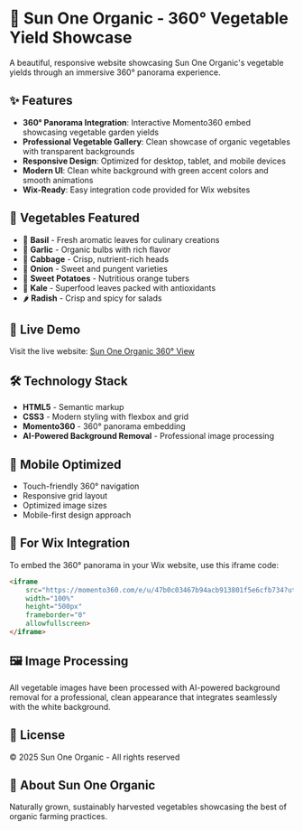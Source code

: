# 🌱 Sun One Organic - 360° Vegetable Yield Showcase

A beautiful, responsive website showcasing Sun One Organic's vegetable yields through an immersive 360° panorama experience.

## ✨ Features

- **360° Panorama Integration**: Interactive Momento360 embed showcasing vegetable garden yields
- **Professional Vegetable Gallery**: Clean showcase of organic vegetables with transparent backgrounds
- **Responsive Design**: Optimized for desktop, tablet, and mobile devices
- **Modern UI**: Clean white background with green accent colors and smooth animations
- **Wix-Ready**: Easy integration code provided for Wix websites

## 🥬 Vegetables Featured

- 🌿 **Basil** - Fresh aromatic leaves for culinary creations
- 🧄 **Garlic** - Organic bulbs with rich flavor
- 🥬 **Cabbage** - Crisp, nutrient-rich heads
- 🧅 **Onion** - Sweet and pungent varieties
- 🍠 **Sweet Potatoes** - Nutritious orange tubers
- 🥬 **Kale** - Superfood leaves packed with antioxidants
- 🌶️ **Radish** - Crisp and spicy for salads

## 🚀 Live Demo

Visit the live website: [Sun One Organic 360° View](https://amakran2003.github.io/sunoneorganic)

## 🛠️ Technology Stack

- **HTML5** - Semantic markup
- **CSS3** - Modern styling with flexbox and grid
- **Momento360** - 360° panorama embedding
- **AI-Powered Background Removal** - Professional image processing

## 📱 Mobile Optimized

- Touch-friendly 360° navigation
- Responsive grid layout
- Optimized image sizes
- Mobile-first design approach

## 🎯 For Wix Integration

To embed the 360° panorama in your Wix website, use this iframe code:

```html
<iframe 
    src="https://momento360.com/e/u/47b0c03467b94acb913801f5e6cfb734?utm_campaign=embed&utm_source=other&heading=344.07&pitch=-47.98&field-of-view=81&size=medium&display-plan=true"
    width="100%" 
    height="500px" 
    frameborder="0" 
    allowfullscreen>
</iframe>
```

## 🖼️ Image Processing

All vegetable images have been processed with AI-powered background removal for a professional, clean appearance that integrates seamlessly with the white background.

## 📄 License

© 2025 Sun One Organic - All rights reserved

## 🌟 About Sun One Organic

Naturally grown, sustainably harvested vegetables showcasing the best of organic farming practices.
